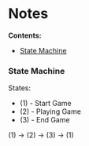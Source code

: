# Notes
**Contents:**
* [State Machine](#state-machine)


### State Machine

States:

* (1) - Start Game
* (2) - Playing Game
* (3) - End Game

(1) -> (2) -> (3) -> (1)